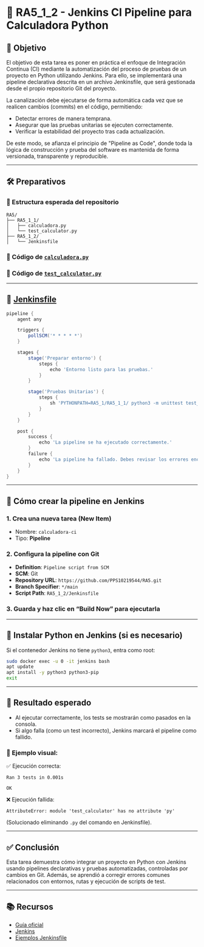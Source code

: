 # 🧪 RA5_1_2 - Jenkins CI Pipeline para Calculadora Python

## 🎯 Objetivo

El objetivo de esta tarea es poner en práctica el enfoque de Integración Continua (CI) mediante la automatización del proceso de pruebas de un proyecto en Python utilizando Jenkins. Para ello, se implementará una pipeline declarativa descrita en un archivo Jenkinsfile, que será gestionada desde el propio repositorio Git del proyecto. 
 
La canalización debe ejecutarse de forma automática cada vez que se realicen cambios (commits) en el código, permitiendo:
- Detectar errores de manera temprana.
- Asegurar que las pruebas unitarias se ejecuten correctamente.
- Verificar la estabilidad del proyecto tras cada actualización.
 
De este modo, se afianza el principio de "Pipeline as Code", donde toda la lógica de construcción y prueba del software es mantenida de forma versionada, transparente y reproducible. 
 
--- 
 
## 🛠️ Preparativos

### 📁 Estructura esperada del repositorio

```
RA5/
├── RA5_1_1/
│   ├── calculadora.py
│   └── test_calculator.py
├── RA5_1_2/
│   └── Jenkinsfile
```

### 📌 Código de [`calculadora.py`](../RA5_1_1/calculadora.py)

### 📌 Código de [`test_calculator.py`](../RA5_1_1/test_calculator.py)

---

## 📜 [Jenkinsfile](./Jenkinsfile)

```groovy
pipeline {
    agent any

    triggers {
        pollSCM('* * * * *')
    }

    stages {
        stage('Preparar entorno') {
            steps {
                echo 'Entorno listo para las pruebas.'
            }
        }

        stage('Pruebas Unitarias') {
            steps {
                sh 'PYTHONPATH=RA5_1/RA5_1_1/ python3 -m unittest test_calculator'
            }
        }
    }

    post {
        success {
            echo 'La pipeline se ha ejecutado correctamente.'
        }
        failure {
            echo 'La pipeline ha fallado. Debes revisar los errores encontrados.'
        }
    }
}
```

---

## 🚀 Cómo crear la pipeline en Jenkins

### 1. Crea una nueva tarea (New Item)

* Nombre: `calculadora-ci`
* Tipo: **Pipeline**

### 2. Configura la pipeline con Git

* **Definition**: `Pipeline script from SCM`
* **SCM**: Git
* **Repository URL**: `https://github.com/PPS10219544/RA5.git`
* **Branch Specifier**: `*/main`
* **Script Path**: `RA5_1_2/Jenkinsfile`

### 3. Guarda y haz clic en **“Build Now”** para ejecutarla

---

## 🐍 Instalar Python en Jenkins (si es necesario)

Si el contenedor Jenkins no tiene `python3`, entra como root:

```bash
sudo docker exec -u 0 -it jenkins bash
apt update
apt install -y python3 python3-pip
exit
```

---

## 🧪 Resultado esperado

* Al ejecutar correctamente, los tests se mostrarán como pasados en la consola.
* Si algo falla (como un test incorrecto), Jenkins marcará el pipeline como fallido.

### 📸 Ejemplo visual:

✅ Ejecución correcta:

```
Ran 3 tests in 0.001s

OK
```

❌ Ejecución fallida:

```
AttributeError: module 'test_calculator' has no attribute 'py'
```

(Solucionado eliminando `.py` del comando en Jenkinsfile).

---

## ✅ Conclusión

Esta tarea demuestra cómo integrar un proyecto en Python con Jenkins usando pipelines declarativas y pruebas automatizadas, controladas por cambios en Git. Además, se aprendió a corregir errores comunes relacionados con entornos, rutas y ejecución de scripts de test.

--- 
 
## 📚 Recursos

- [Guía oficial](https://psegarrac.github.io/Ciberseguridad-PePS/tema5/cd/ci/2022/01/13/jenkins.html#tareas)
- [Jenkins](https://www.jenkins.io)
- [Ejemplos Jenkinsfile](https://github.com/jenkinsci/pipeline-examples)
